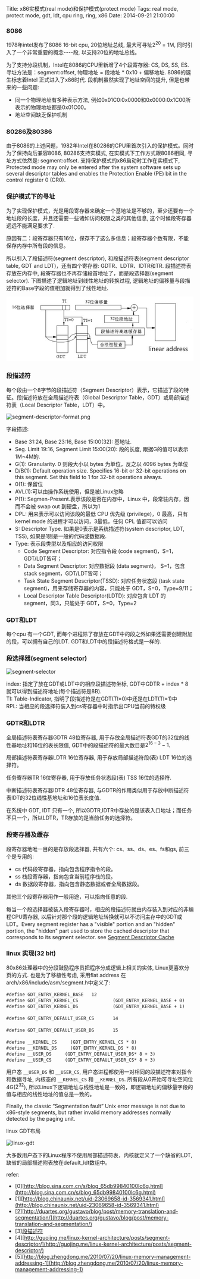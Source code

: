 Title: x86实模式(real mode)和保护模式(protect mode)
Tags: real mode, protect mode, gdt, ldt, cpu ring, ring, x86
Date: 2014-09-21 21:00:00

### 8086  
1978年intel发布了8086 16-bit cpu, 20位地址总线, 最大可寻址$2^{20}$ = 1M, 同时引入了一个非常重要的概念----段, 以支持20位的地址总线。

为了支持分段机制，Intel在8086的CPU里新增了4个段寄存器: CS, DS, SS, ES. 寻址方法是：segment:offset, 物理地址 = 段地址 * 0x10 + 偏移地址.  8086的诞生标志着Intel 正式进入了x86时代. 段机制虽然实现了地址空间的提升, 但是也带来的一些问题:  

 - 同一个物理地址有多种表示方法, 例如0x01C0:0x0000和0x0000:0x1C00所表示的物理地址都是0x01C00。
 - 地址空间缺乏保护机制

### 80286及80386  
由于8086的上述问题，1982年Intel在80286的CPU里首次引入的保护模式。同时为了保持向后兼容8086, 80286支持实模式, 在实模式下工作方式跟8086相同, 寻址方式依然是: segment:offset. 支持保护模式的x86启动时工作在实模式下, Protected mode may only be entered after the system software sets up several descriptor tables and enables the Protection Enable (PE) bit in the control register 0 (CR0).

### 保护模式下的寻址  
为了实现保护模式，光是用段寄存器来确定一个基地址是不够的，至少还要有一个地址段的长度，并且还需要一些诸如访问权限之类的其他信息, 这个时候段寄存器远远不能满足要求了. 

原因有二：段寄存器只有16位，保存不了这么多信息；段寄存器个数有限，不能保存内存中所有段的信息。

所以引入了段描述符(segment descriptor), 和段描述符表(segment descriptor table, GDT and LDT)，还有四个寄存器: GDTR、LDTR、IDTR和TR. 段描述符表存放在内存中, 段寄存器也不再存储段首地址了，而是段选择器(segment selector). 下图描述了逻辑地址到线性地址的转换过程, 逻辑地址的偏移量与段描述符的Base字段的值相加就得到了线性地址.

![translation](/img/segment-address-translation.jpg)

### 段描述符
每个段由一个8字节的段描述符（Segment Descriptor）表示，它描述了段的特征。段描述符放在全局描述符表（Global Descriptor Table，GDT）或局部描述符表（Local Descriptor Table，LDT）中。

![segment-descriptor-format.png](/img/segment-descriptor-format.png)

字段描述:

- Base 31:24, Base 23:16, Base 15:00(32): 基地址.
- Seg. Limit 19:16, Segment Limit 15:00(20): 段的长度, 跟据G的值可以表示1M~4M的. 
- G(1): Granularity. 0 则段大小以 bytes 为单位，反之以 4096 bytes 为单位
- D/B(1): Default operation size. Specifies 16-bit or 32-bit operations on this segment. Set this field to 1 for 32-bit operations always.
- 0(1): 保留位 
- AVL(1):可以由操作系统使用，但是被Linux忽略
- P(1): Segmen-Present.表示该段是否在内存中，Linux 中，段常驻内存，因而不会被 swap out 到硬盘，所以为1
- DPL: 用来表示可以访问该段的最低 CPU 优先级 (privilege)，0 最高，只有 kernel mode 的进程才可以访问，3最低，任何 CPL 值都可以访问
- S: Descriptor Type. 如果是0表示是系统描述符(system descriptor, LDT, TSS), 如果是1则是一般的代码或数据段.
- Type: 表示段类型以及相应的访问权限 
    - Code Segment Descriptor: 对应指令段 (code segment)，S=1，GDT/LDT皆可；
    - Data Segment Descriptor: 对应数据段 (data segment)， S=1，包含 stack segment，GDT/LDT皆可；
    - Task State Segment Descriptor(TSSD): 对应任务状态段 (task state segment)，用来存储寄存器的内容，只能处于 GDT，S=0，Type=9/11；
    - Local Descriptor Table Descriptor(LDTD): 对应包含 LDT 的 segment，同3，只能处于 GDT，S=0，Type=2

### GDT和LDT

每个cpu 有一个GDT, 而每个进程除了存放在GDT中的段之外如果还需要创建附加的段，可以拥有自己的LDT. GDT和LDT中的段描述符格式是一样的. 

### 段选择器(segment selector)

![segment-selector](/img/segment-selector.png)

index: 指定了放在GDT或LDT中的相应段描述符坐标, GDT中GDTR + index * 8 就可以得到描述符地址(每个描述符是8B).  
TI: Table-Indicator, 指明了段描述符是在GDT(TI=0)中还是在LDT(TI=1)中  
RPL:  当相应的段选择符装入到cs寄存器中时指示出CPU当前的特权级

### GDTR和LDTR

全局描述符表寄存器GDTR 48位寄存器, 用于存放全局描述符表GDT的32位的线性基地址和16位的表长限值, GDT中的段描述符的最大数目是$2^{16 - 3} - 1$.

局部描述符表寄存器LDTR 16位寄存器, 用于存放局部描述符段(表) LDT 16位的选择符。

任务寄存器TR 16位寄存器, 用于存放任务状态段(表) TSS 16位的选择符.

中断描述符表寄存器IDTR 48位寄存器, 与GDTR的作用类似用于存放中断描述符表IDT的32位线性基地址和16位表长度值.

在系统中 GDT, IDT 只有一个, 所以GDTR,IDTR中存放的是该表入口地址；而任务不只一个，所以LDTR，TR存放的是当前任务的选择符。

### 段寄存器及缓存
段寄存器地唯一目的是存放段选择器, 共有六个: cs、ss、ds、es、fs和gs, 前三个是专用的:

- cs 代码段寄存器，指向包含程序指令的段。
- ss 栈段寄存器，指向包含当前程序栈的段。
- ds 数据段寄存器，指向包含静态数据或者全局数据段。

其他三个段寄存器用作一般用途，可以指向任意的段.

每当一个段选择器被装入段寄存器时，相应的段描述符就由内存装入到对应的非编程CPU寄存器, 以后针对那个段的逻辑地址转换就可以不访问主存中的GDT或LDT。Every segment register has a "visible" portion and an "hidden" portion, the "hidden" part used to store the cached descriptor that corresponds to its segment selector. see [Segment Descriptor Cache](http://www.logix.cz/michal/doc/i386/chp05-01.htm)

### linux 实现(32 bit)

80x86处理器中的分段鼓励程序员把程序分成逻辑上相关的实体, Linux更喜欢分页的方式. 也是为了移植性考虑, 采用flat address 在 arch/x86/include/asm/segment.h中定义了:

    #define GDT_ENTRY_KERNEL_BASE   12
    #define GDT_ENTRY_KERNEL_CS             (GDT_ENTRY_KERNEL_BASE + 0)
    #define GDT_ENTRY_KERNEL_DS             (GDT_ENTRY_KERNEL_BASE + 1)
    
    #define GDT_ENTRY_DEFAULT_USER_CS       14
    
    #define GDT_ENTRY_DEFAULT_USER_DS       15
    
    #define __KERNEL_CS     (GDT_ENTRY_KERNEL_CS * 8)
    #define __KERNEL_DS     (GDT_ENTRY_KERNEL_DS * 8)
    #define __USER_DS     (GDT_ENTRY_DEFAULT_USER_DS* 8 + 3)
    #define __USER_CS     (GDT_ENTRY_DEFAULT_USER_CS* 8 + 3)


用户态 `__USER_DS` 和 `__USER_CS`,  用户态进程都使用一对相同的段描述符来对指令和数据寻址, 内核态的 `__KERNEL_CS` 和 `__KERNEL_DS`. 所有段从0开始可寻址空间位4G($2^32$), 所以Linux下逻辑地址与线性地址是一致的，即逻辑地址的偏移量字段的值与相应的线性地址的值总是一致的。

Finally, the classic “Segmentation fault” Unix error message is not due to x86-style segments, but rather invalid memory addresses normally detected by the paging unit.

linux GDT布局

![linux-gdt](/img/linux-gdt.png)

大多数用户态下的Linux程序不使用局部描述符表，内核就定义了一个缺省的LDT, 缺省的局部描述附表放在default_ldt数组中。

refer:

- [0][http://blog.sina.com.cn/s/blog_65db99840100lc6g.html](http://blog.sina.com.cn/s/blog_65db99840100lc6g.html)
- [1][http://blog.chinaunix.net/uid-23069658-id-3569341.html](http://blog.chinaunix.net/uid-23069658-id-3569341.html)
- [2][http://duartes.org/gustavo/blog/post/memory-translation-and-segmentation/](http://duartes.org/gustavo/blog/post/memory-translation-and-segmentation/)
- [3][段描述符](https://courses.engr.illinois.edu/ece391/references/descriptors.pdf)
- [4][http://guojing.me/linux-kernel-architecture/posts/segment-descriptor/](http://guojing.me/linux-kernel-architecture/posts/segment-descriptor/)
- [5][http://blog.zhengdong.me/2010/07/20/linux-memory-management-addressing-1](http://blog.zhengdong.me/2010/07/20/linux-memory-management-addressing-1)

